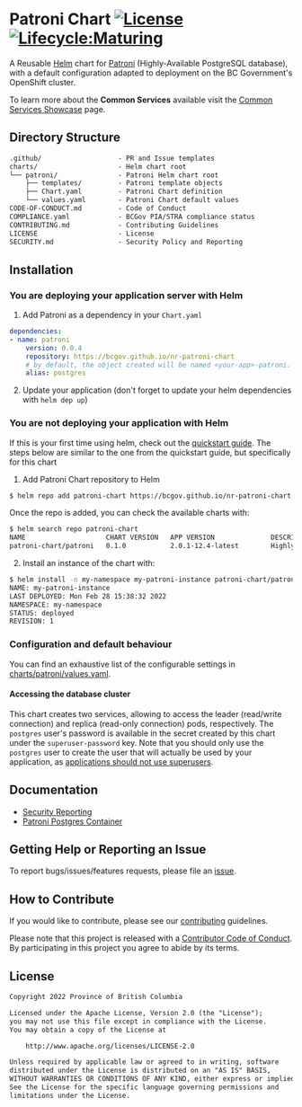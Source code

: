 # Patroni Chart [![License](https://img.shields.io/badge/License-Apache%202.0-blue.svg)](LICENSE) [![Lifecycle:Maturing](https://img.shields.io/badge/Lifecycle-Maturing-007EC6)](https://github.com/bcgov/repomountie/blob/master/doc/lifecycle-badges.md)

A Reusable [Helm](https://helm.sh/) chart for [Patroni](https://patroni.readthedocs.io/) (Highly-Available PostgreSQL database), with a default configuration adapted to deployment on the BC Government's OpenShift cluster.

To learn more about the **Common Services** available visit the [Common Services Showcase](https://bcgov.github.io/common-service-showcase/) page.

## Directory Structure

```txt
.github/                   - PR and Issue templates
charts/                    - Helm chart root
└── patroni/               - Patroni Helm chart root
    ├── templates/         - Patroni template objects
    ├── Chart.yaml         - Patroni Chart definition
    └── values.yaml        - Patroni Chart default values
CODE-OF-CONDUCT.md         - Code of Conduct
COMPLIANCE.yaml            - BCGov PIA/STRA compliance status
CONTRIBUTING.md            - Contributing Guidelines
LICENSE                    - License
SECURITY.md                - Security Policy and Reporting
```

## Installation

### You are deploying your application server with Helm

1. Add Patroni as a dependency in your `Chart.yaml`

```yaml
dependencies:
- name: patroni
    version: 0.0.4
    repository: https://bcgov.github.io/nr-patroni-chart
    # by default, the object created will be named <your-app>-patroni. You can use an alias to override the -patroni suffix
    alias: postgres
```

2. Update your application (don't forget to update your helm dependencies with `helm dep up`)

### You are not deploying your application with Helm

If this is your first time using helm, check out the [quickstart guide](https://helm.sh/docs/intro/quickstart/). The steps below are similar to the one from the quickstart guide, but specifically for this chart

1. Add Patroni Chart repository to Helm

```sh
$ helm repo add patroni-chart https://bcgov.github.io/nr-patroni-chart
```

Once the repo is added, you can check the available charts with:

```sh
$ helm search repo patroni-chart
NAME                    CHART VERSION   APP VERSION              DESCRIPTION
patroni-chart/patroni   0.1.0           2.0.1-12.4-latest        Highly available elephant herd: HA PostgreSQL c...
```

2. Install an instance of the chart with:

```sh
$ helm install -n my-namespace my-patroni-instance patroni-chart/patroni
NAME: my-patroni-instance
LAST DEPLOYED: Mon Feb 28 15:38:32 2022
NAMESPACE: my-namespace
STATUS: deployed
REVISION: 1
```

### Configuration and default behaviour

You can find an exhaustive list of the configurable settings in [charts/patroni/values.yaml](charts/patroni/values.yaml).

#### Accessing the database cluster

This chart creates two services, allowing to access the leader (read/write connection) and replica (read-only connection) pods, respectively. The `postgres` user's password is available in the secret created by this chart under the `superuser-password` key. Note that you should only use the `postgres` user to create the user that will actually be used by your application, as [applications should not use superusers](https://patroni.readthedocs.io/en/latest/README.html#applications-should-not-use-superusers).

## Documentation

* [Security Reporting](SECURITY.md)
* [Patroni Postgres Container](https://github.com/bcgov/patroni-postgres-container)

## Getting Help or Reporting an Issue

To report bugs/issues/features requests, please file an [issue](https://github.com/BCDevOps/certbot/issues).

## How to Contribute

If you would like to contribute, please see our [contributing](CONTRIBUTING.md) guidelines.

Please note that this project is released with a [Contributor Code of Conduct](CODE-OF-CONDUCT.md). By participating in this project you agree to abide by its terms.

## License

```txt
Copyright 2022 Province of British Columbia

Licensed under the Apache License, Version 2.0 (the "License");
you may not use this file except in compliance with the License.
You may obtain a copy of the License at

    http://www.apache.org/licenses/LICENSE-2.0

Unless required by applicable law or agreed to in writing, software
distributed under the License is distributed on an "AS IS" BASIS,
WITHOUT WARRANTIES OR CONDITIONS OF ANY KIND, either express or implied.
See the License for the specific language governing permissions and
limitations under the License.
```
